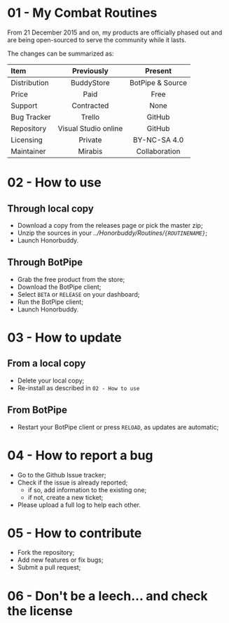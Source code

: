 # 01 - My Combat Routines
From 21 December 2015 and on, my products are officially phased out and are being open-sourced to serve the community while it lasts.

The changes can be summarized as:

|Item | Previously  | Present |
|:--- | :-------------: | :-------------: |
| Distribution | BuddyStore  | BotPipe & Source  |
| Price | Paid  | Free  |
| Support | Contracted  | None  |
| Bug Tracker | Trello  | GitHub  |
| Repository | Visual Studio online  | GitHub  |
| Licensing | Private  | BY-NC-SA 4.0  |
| Maintainer | Mirabis | Collaboration |

# 02 - How to use

## Through local copy
* Download a copy from the releases page or pick the master zip;
* Unzip the sources in your *../Honorbuddy/Routines/`{ROUTINENAME}`*;
* Launch Honorbuddy.

## Through BotPipe
* Grab the free product from the store;
* Download the BotPipe client;
* Select `BETA` or `RELEASE` on your dashboard;
* Run the BotPipe client;
* Launch Honorbuddy.

# 03 - How to update
## From a local copy
* Delete your local copy;
* Re-install as described in `02 - How to use`

## From BotPipe
* Restart your BotPipe  client or press `RELOAD`, as updates are automatic;


# 04 - How to report a bug
* Go to the Github Issue tracker;
* Check if the issue is already reported;
  *  if so, add information to the existing one;
  *  if not, create a new ticket;
* Please upload a full log to help each other.


# 05 - How to contribute

* Fork the repository;
* Add new features or fix bugs;
* Submit a pull request;

# 06 - Don't be a leech... and check the license
